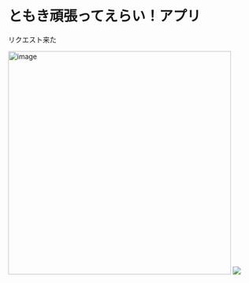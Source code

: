 # ともき頑張ってえらい！アプリ

リクエスト来た

<img width="452" alt="image" src="https://user-images.githubusercontent.com/28350464/52893287-24b73d00-31de-11e9-84e7-f9226860cad9.png">

<img src="https://raw.githubusercontent.com/tomoki69386/Daily_App/master/22/22.mp4">


